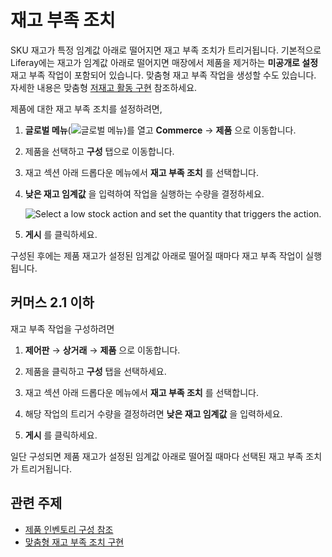 # 재고 부족 조치

SKU 재고가 특정 임계값 아래로 떨어지면 재고 부족 조치가 트리거됩니다. 기본적으로 Liferay에는 재고가 임계값 아래로 떨어지면 매장에서 제품을 제거하는 **미공개로 설정** 재고 부족 작업이 포함되어 있습니다. 맞춤형 재고 부족 작업을 생성할 수도 있습니다. 자세한 내용은 맞춤형 [저재고 활동 구현](../developer-guide/managing-inventory/implementing-a-custom-low-stock-activity.md) 참조하세요.

제품에 대한 재고 부족 조치를 설정하려면,

1. **글로벌 메뉴**(![글로벌 메뉴](../images/icon-applications-menu.png))를 열고 **Commerce** &rarr; **제품** 으로 이동합니다.

1. 제품을 선택하고 **구성** 탭으로 이동합니다.

1. 재고 섹션 아래 드롭다운 메뉴에서 **재고 부족 조치** 를 선택합니다.

1. **낮은 재고 임계값** 을 입력하여 작업을 실행하는 수량을 결정하세요.

   ![Select a low stock action and set the quantity that triggers the action.](./low-stock-action/images/01.png)

1. **게시** 를 클릭하세요.

구성된 후에는 제품 재고가 설정된 임계값 아래로 떨어질 때마다 재고 부족 작업이 실행됩니다.

## 커머스 2.1 이하

재고 부족 작업을 구성하려면

1. **제어판** &rarr; **상거래** &rarr; **제품** 으로 이동합니다.

1. 제품을 클릭하고 **구성** 탭을 선택하세요.

1. 재고 섹션 아래 드롭다운 메뉴에서 **재고 부족 조치** 를 선택합니다.

1. 해당 작업의 트리거 수량을 결정하려면 **낮은 재고 임계값** 을 입력하세요.

1. **게시** 를 클릭하세요.

일단 구성되면 제품 재고가 설정된 임계값 아래로 떨어질 때마다 선택된 재고 부족 조치가 트리거됩니다.

## 관련 주제

* [제품 인벤토리 구성 참조](./product-inventory-configuration-reference-guide.md)
* [맞춤형 재고 부족 조치 구현](../developer-guide/managing-inventory/implementing-a-custom-low-stock-activity.md)
